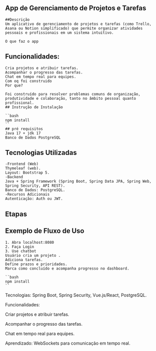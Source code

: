 ## App de Gerenciamento de Projetos e Tarefas

    ##Descrição
    Um aplicativo de gerenciamento de projetos e tarefas (como Trello, Asana ou Notion simplificado) que permite organizar atividades pessoais e profissionais em um sistema intuitivo.

    O que faz o app 

## Funcionalidades:

    Cria projetos e atribuir tarefas.
    Acompanhar o progresso das tarefas.
    Chat em tempo real para equipes.
    Com oq foi construido 
    Por que?

    Foi construído para resolver problemas comuns de organização, produtividade e colaboração, tanto no âmbito pessoal quanto profissional. 
    ## Instrução de Instalação

    ``bash
    npm install
    ``
    ## pré requisitos
    Java 17 + jdk 17
    Banco de Dados PostgreSQL

## Tecnologias Utilizadas

    -Frontend (Web)
    Thymeleaf (web).
    Layout: Bootstrap 5.
    -Backend
    Java + Spring Framework (Spring Boot, Spring Data JPA, Spring Web, Spring Security, API REST).
    Banco de Dados: PostgreSQL.
    -Recursos Adicionais
    Autenticação: Auth ou JWT.

## Etapas 

## Exemplo de Fluxo de Uso

    1. Abra localhost:8080 
    2. Faça Login
    3. Use chatbot
    Usuário cria um projeto .
    Adiciona tarefas.
    Define prazos e prioridades.
    Marca como concluído e acompanha progresso no dashboard.
    
    ``bash
    npm install
    ``

Tecnologias: Spring Boot, Spring Security, Vue.js/React, PostgreSQL.

Funcionalidades:

Criar projetos e atribuir tarefas.

Acompanhar o progresso das tarefas.

Chat em tempo real para equipes.

Aprendizado: WebSockets para comunicação em tempo real.
